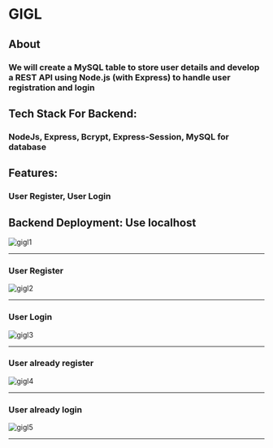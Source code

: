 <h1>GIGL</h1>

<h2>About</h2>

<h3> We will create a MySQL table to store user details and develop a REST API using Node.js (with Express) to handle user registration and login</h3>

<h2>Tech Stack For Backend:</h2> <h3>NodeJs, Express, Bcrypt, Express-Session, MySQL for database </h3>

<h2>Features:</h2> <h3>User Register, User Login</h3>

<h2>Backend Deployment: Use localhost </h2>


![gigl1](https://github.com/charchit07/gigl/assets/110049484/eca7241c-4b4d-48fb-b013-d1520f2dfe1a)

<hr>

 <h3> User Register </h3>


![gigl2](https://github.com/charchit07/gigl/assets/110049484/83253cfc-82a7-43c3-afbc-cb70d1975d33)

<hr>

<h3>User Login </h3>

![gigl3](https://github.com/charchit07/gigl/assets/110049484/765b3493-bd5e-4b5e-9ce2-770140580000)

<hr>
 <h3> User already register </h3>

![gigl4](https://github.com/charchit07/gigl/assets/110049484/21c589bd-7ffa-48da-a6af-a1677bfd811d)

<hr>
 <h3> User already login </h3

![gigl5](https://github.com/charchit07/gigl/assets/110049484/11441164-29f7-4a3f-96d4-2683a476d607)

<hr>



















